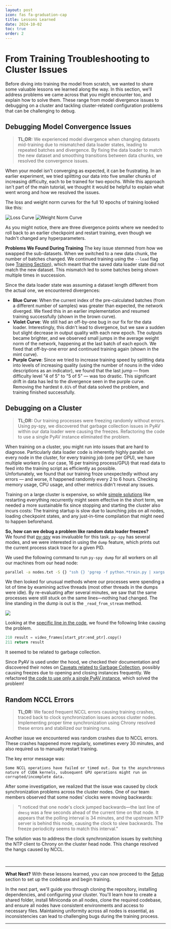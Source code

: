 ```yaml
---
layout: post
icon: fas fa-graduation-cap
title: Lessons Learned
date: 2024-10-02
toc: true
order: 2
---
```


# From Training Troubleshooting to Cluster Issues

Before diving into training the model from scratch, we wanted to share some valuable lessons we learned along the way. In this section, we'll address problems we came across that you might encounter too, and explain how to solve them. These range from model divergence issues to debugging on a cluster and tackling cluster-related configuration problems that can be challenging to debug.

## Debugging Model Convergence Issues
> **TL;DR:** We experienced model divergence when changing datasets mid-training due to mismatched data loader states, leading to repeated batches and divergence. By fixing the data loader to match the new dataset and smoothing transitions between data chunks, we resolved the convergence issues.

When your model isn't converging as expected, it can be frustrating. In an earlier experiment, we tried splitting our data into five smaller chunks of increasing difficulty, each to be trained for two epochs. While this approach isn't part of the main tutorial, we thought it would be helpful to explain what went wrong and how we resolved the issues.

The loss and weight norm curves for the full 10 epochs of training looked like this:

![Loss Curve](./assets/fails_loss.png) ![Weight Norm Curve](./assets/fails_weight_norm.png)

As you might notice, there are three divergence points where we needed to roll back to an earlier checkpoint and restart training, even though we hadn't changed any hyperparameters.

**Problems We Found During Training**
The key issue stemmed from how we swapped the sub-datasets. When we switched to a new data chunk, the number of batches changed. We continued training using the `--load` flag (see [Training Section](../training.md)), which meant that the saved data loader state did not match the new dataset. This mismatch led to some batches being shown multiple times in succession.

Since the data loader state was assuming a dataset length different from the actual one, we encountered divergences:

- **Blue Curve**: When the current index of the pre-calculated batches (from a different number of samples) was greater than expected, the network diverged. We fixed this in an earlier implementation and resumed training successfully (shown in the brown curve).
- **Violet Curve**: We still had an off-by-one bug in our fix for the data loader. Interestingly, this didn't lead to divergence, but we saw a sudden but slight decrease in output quality with each new epoch. The outputs became brighter, and we observed small jumps in the average weight norm of the network, happening at the last batch of each epoch. We fixed that off-by-one error and continued training again (shown in the mint curve).
- **Purple Curve**: Since we tried to increase training speed by splitting data into levels of increasing quality (using the number of nouns in the video descriptions as an indicator), we found that the last jump — from difficulty level "4 of 5" to "5 of 5" — was too drastic. This significant drift in data has led to the divergence seen in the purple curve. Removing the hardest `0.01%` of that data solved the problem, and training finished successfully.

## Debugging on a Cluster
> **TL;DR:** Our training processes were freezing randomly without errors. Using py-spy, we discovered that garbage collection issues in PyAV within our data loader were causing the freezes. Refactoring the code to use a single PyAV instance eliminated the problem.

When training on a cluster, you might run into issues that are hard to diagnose. Particularly data loader code is inherently highly parallel: on every node in the cluster, for every training job (one per GPU), we have multiple workers (in our case, 16 per training process/GPU) that read data to feed into the training script as efficiently as possible.  
Unfortunately, we found that our training froze unexpectedly without any errors — and worse, it happened randomly every 2 to 6 hours. Checking memory usage, CPU usage, and other metrics didn't reveal any issues.

Training on a large cluster is expensive, so while [simple solutions](https://xkcd.com/1495/) like restarting everything recurrently might seem effective in the short term, we needed a more sustainable fix since stopping and starting the cluster also incurs costs: The training startup is slow due to launching jobs on all nodes, loading checkpoint states, and any just-in-time compilation that might need to happen beforehand.

**So, how can we debug a problem like random data loader freezes?**  
We found that [py-spy](https://github.com/benfred/py-spy) was invaluable for this task. `py-spy` has several modes, and we were interested in using the `dump` feature, which prints out the current process stack trace for a given PID.

We used the following command to run `py-spy dump` for all workers on all our machines from our head node:
```bash
parallel -a nodes.txt -S {} "ssh {} 'pgrep -f python.*train.py | xargs -I {{}} py-spy dump --pid {{}} > ./dumps/{{}}.out'"
```

We then looked for unusual methods where our processes were spending a lot of time by examining active threads (most other threads in the dumps were idle).
By re-evaluating after several minutes, we saw that the same processes were still stuck on the same lines—nothing had changed.
The line standing in the dump is out is the `_read_from_stream` method.

![](./assets/pyspy_dump.png)

Looking at the [specific line in the code](https://github.com/davidh-lambda/Open-Sora/blob/73c77fbb6eb5dac72fc8327a3797fd91894d25cd/opensora/datasets/read_video.py#L211), we found the following linke causing the problem.

```python
210 result = video_frames[start_ptr:end_ptr].copy()
211 return result
```

It seemed to be related to garbage collection.

Since PyAV is used under the hood, we checked their documentation and discovered their notes on [Caveats related to Garbage Collection](https://pyav.org/docs/stable/overview/caveats.html#garbage-collection), possibly causing freezes due to opening and closing instances frequently. We refactored [the code to use only a single PyAV instance](https://github.com/davidh-lambda/Open-Sora/commit/3e935bcb46c03d30330815244a1aff4e67d42fd0), which solved the problem!


## Random NCCL Errors

> **TL;DR:** We faced frequent NCCL errors causing training crashes, traced back to clock synchronization issues across cluster nodes. Implementing proper time synchronization using Chrony resolved these errors and stabilized our training runs.

Another issue we encountered was random crashes due to NCCL errors. These crashes happened more regularly, sometimes every 30 minutes, and also required us to manually restart training.

The key error message was:
```
Some NCCL operations have failed or timed out. Due to the asynchronous nature of CUDA kernels, subsequent GPU operations might run on corrupted/incomplete data.
```

After some investigation, we realized that the issue was caused by clock synchronization problems across the cluster nodes. One of our team members observed that some nodes' clocks were moving backwards:

> "I noticed that one node's clock jumped backwards—the last line of `dmesg` was a few seconds ahead of the current time on that node. It appears that the polling interval is 34 minutes, and the upstream NTP server is behind this node, causing the clock to slew backwards. The freeze periodicity seems to match this interval."

The solution was to address the clock synchronization issues by switching the NTP client to Chrony on the cluster head node. This change resolved the hangs caused by NCCL.

<br/>

---

**What Next?**
With these lessons learned, you can now proceed to the [Setup](../setup.md) section to set up the codebase and begin training.

In the next part, we'll guide you through cloning the repository, installing dependencies, and configuring your cluster. You'll learn how to create a shared folder, install Miniconda on all nodes, clone the required codebase, and ensure all nodes have consistent environments and access to necessary files. Maintaining uniformity across all nodes is essential, as inconsistencies can lead to challenging bugs during the training process.

---